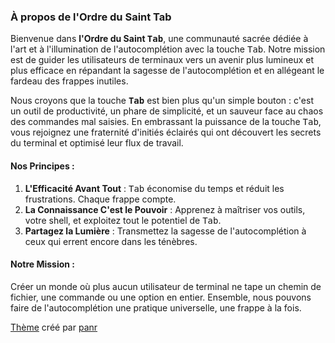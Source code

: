 ### **À propos de l'Ordre du Saint Tab**  

Bienvenue dans **l'Ordre du Saint <kbd>Tab</kbd>**, une communauté sacrée dédiée à l'art et à l'illumination de l'autocomplétion avec la touche <kbd>Tab</kbd>. Notre mission est de guider les utilisateurs de terminaux vers un avenir plus lumineux et plus efficace en répandant la sagesse de l'autocomplétion et en allégeant le fardeau des frappes inutiles.  

Nous croyons que la touche **<kbd>Tab</kbd>** est bien plus qu'un simple bouton : c'est un outil de productivité, un phare de simplicité, et un sauveur face au chaos des commandes mal saisies. En embrassant la puissance de la touche <kbd>Tab</kbd>, vous rejoignez une fraternité d'initiés éclairés qui ont découvert les secrets du terminal et optimisé leur flux de travail.  

#### **Nos Principes** :  
1. **L'Efficacité Avant Tout** : <kbd>Tab</kbd> économise du temps et réduit les frustrations. Chaque frappe compte.  
2. **La Connaissance C'est le Pouvoir** : Apprenez à maîtriser vos outils, votre shell, et exploitez tout le potentiel de <kbd>Tab</kbd>.  
3. **Partagez la Lumière** : Transmettez la sagesse de l'autocomplétion à ceux qui errent encore dans les ténèbres.  

#### **Notre Mission** :  
Créer un monde où plus aucun utilisateur de terminal ne tape un chemin de fichier, une commande ou une option en entier. Ensemble, nous pouvons faire de l'autocomplétion une pratique universelle, une frappe à la fois.  

<footer class="footer">
  <div class="footer__inner">
      <div class="copyright">
      <span><a href="https://github.com/panr/hugo-theme-terminal" target="_blank">Thème</a> créé par <a href="https://github.com/panr" target="_blank">panr</a></span>
      </div>
  </div>
</footer>  